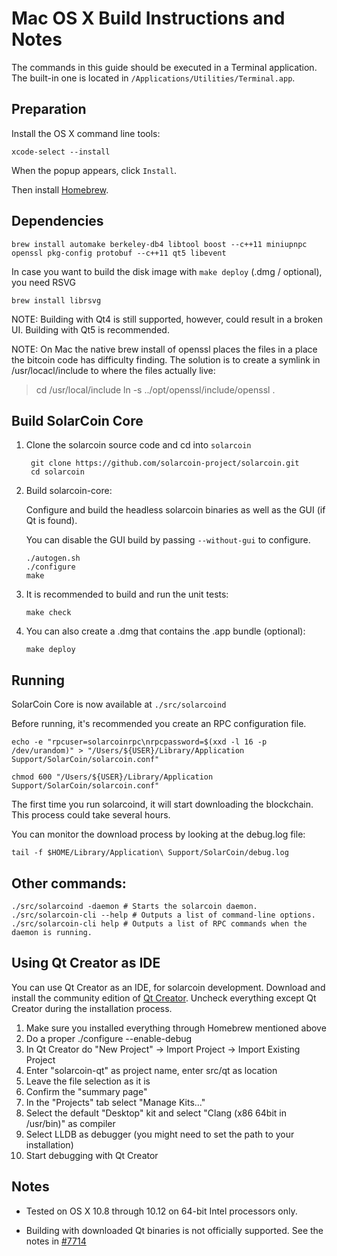 Mac OS X Build Instructions and Notes
====================================
The commands in this guide should be executed in a Terminal application.
The built-in one is located in `/Applications/Utilities/Terminal.app`.

Preparation
-----------
Install the OS X command line tools:

`xcode-select --install`

When the popup appears, click `Install`.

Then install [Homebrew](http://brew.sh).

Dependencies
----------------------

    brew install automake berkeley-db4 libtool boost --c++11 miniupnpc openssl pkg-config protobuf --c++11 qt5 libevent

In case you want to build the disk image with `make deploy` (.dmg / optional), you need RSVG

    brew install librsvg

NOTE: Building with Qt4 is still supported, however, could result in a broken UI. Building with Qt5 is recommended.

NOTE: On Mac the native brew install of openssl places the files in a place the bitcoin code has difficulty finding.
The solution is to create a symlink in /usr/locacl/include to where the files actually live:

> cd /usr/local/include
> ln -s ../opt/openssl/include/openssl .

Build SolarCoin Core
------------------------

1. Clone the solarcoin source code and cd into `solarcoin`

        git clone https://github.com/solarcoin-project/solarcoin.git
        cd solarcoin

2.  Build solarcoin-core:

    Configure and build the headless solarcoin binaries as well as the GUI (if Qt is found).

    You can disable the GUI build by passing `--without-gui` to configure.

        ./autogen.sh
        ./configure
        make

3.  It is recommended to build and run the unit tests:

        make check

4.  You can also create a .dmg that contains the .app bundle (optional):

        make deploy

Running
-------

SolarCoin Core is now available at `./src/solarcoind`

Before running, it's recommended you create an RPC configuration file.

    echo -e "rpcuser=solarcoinrpc\nrpcpassword=$(xxd -l 16 -p /dev/urandom)" > "/Users/${USER}/Library/Application Support/SolarCoin/solarcoin.conf"

    chmod 600 "/Users/${USER}/Library/Application Support/SolarCoin/solarcoin.conf"

The first time you run solarcoind, it will start downloading the blockchain. This process could take several hours.

You can monitor the download process by looking at the debug.log file:

    tail -f $HOME/Library/Application\ Support/SolarCoin/debug.log

Other commands:
-------

    ./src/solarcoind -daemon # Starts the solarcoin daemon.
    ./src/solarcoin-cli --help # Outputs a list of command-line options.
    ./src/solarcoin-cli help # Outputs a list of RPC commands when the daemon is running.

Using Qt Creator as IDE
------------------------
You can use Qt Creator as an IDE, for solarcoin development.
Download and install the community edition of [Qt Creator](https://www.qt.io/download/).
Uncheck everything except Qt Creator during the installation process.

1. Make sure you installed everything through Homebrew mentioned above
2. Do a proper ./configure --enable-debug
3. In Qt Creator do "New Project" -> Import Project -> Import Existing Project
4. Enter "solarcoin-qt" as project name, enter src/qt as location
5. Leave the file selection as it is
6. Confirm the "summary page"
7. In the "Projects" tab select "Manage Kits..."
8. Select the default "Desktop" kit and select "Clang (x86 64bit in /usr/bin)" as compiler
9. Select LLDB as debugger (you might need to set the path to your installation)
10. Start debugging with Qt Creator

Notes
-----

* Tested on OS X 10.8 through 10.12 on 64-bit Intel processors only.

* Building with downloaded Qt binaries is not officially supported. See the notes in [#7714](https://github.com/bitcoin/bitcoin/issues/7714)
